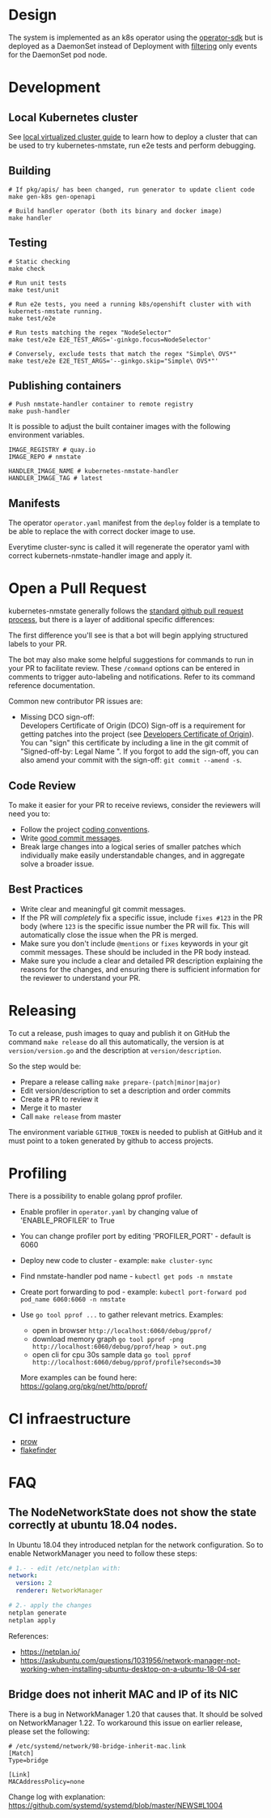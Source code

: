 # Design

The system is implemented as an k8s operator using the
[operator-sdk](https://github.com/operator-framework/operator-sdk) but is
deployed as a DaemonSet instead of Deployment with
[filtering](https://github.com/operator-framework/operator-sdk/blob/master/doc/user/event-filtering.md)
only events for the DaemonSet pod node.


# Development

## Local Kubernetes cluster

See [local virtualized cluster guide](docs/deployment-local-cluster.md) to learn
how to deploy a cluster that can be used to try kubernetes-nmstate, run e2e
tests and perform debugging.

## Building

```shell
# If pkg/apis/ has been changed, run generator to update client code
make gen-k8s gen-openapi

# Build handler operator (both its binary and docker image)
make handler
```

## Testing

```shell
# Static checking
make check

# Run unit tests
make test/unit

# Run e2e tests, you need a running k8s/openshift cluster with with kubernets-nmstate running.
make test/e2e

# Run tests matching the regex "NodeSelector"
make test/e2e E2E_TEST_ARGS='-ginkgo.focus=NodeSelector'

# Conversely, exclude tests that match the regex "Simple\ OVS*"
make test/e2e E2E_TEST_ARGS='--ginkgo.skip="Simple\ OVS*"'
```

## Publishing containers

```shell
# Push nmstate-handler container to remote registry
make push-handler
```

It is possible to adjust the built container images with the following
environment variables.

```shell
IMAGE_REGISTRY # quay.io
IMAGE_REPO # nmstate

HANDLER_IMAGE_NAME # kubernetes-nmstate-handler
HANDLER_IMAGE_TAG # latest
```

## Manifests

The operator `operator.yaml` manifest from the `deploy` folder is a template to
be able to replace the with correct docker image to use.

Everytime cluster-sync is called it will regenerate the operator yaml with
correct kubernets-nmstate-handler image and apply it.


# Open a Pull Request

kubernetes-nmstate generally follows the [standard github pull request
process](https://gist.github.com/Chaser324/ce0505fbed06b947d962), but there is a
layer of additional specific differences:

The first difference you'll see is that a bot will begin applying structured
labels to your PR.

The bot may also make some helpful suggestions for commands to run in your PR to
facilitate review. These `/command` options can be entered in comments to
trigger auto-labeling and notifications. Refer to its command reference
documentation.

Common new contributor PR issues are:

- Missing DCO sign-off:\
  Developers Certificate of Origin (DCO) Sign-off is a requirement for getting
  patches into the project (see [Developers Certificate of
  Origin](https://developercertificate.org/)). You can "sign" this certificate
  by including a line in the git commit of "Signed-off-by: Legal Name
  <email-address>". If you forgot to add the sign-off, you can also amend your
  commit with the sign-off: `git commit --amend -s`.

## Code Review

To make it easier for your PR to receive reviews, consider the reviewers will
need you to:

- Follow the project [coding
  conventions](https://github.com/golang/go/wiki/CodeReviewComments).
- Write [good commit messages](https://chris.beams.io/posts/git-commit/).
- Break large changes into a logical series of smaller patches which
  individually make easily understandable changes, and in aggregate solve a
  broader issue.

## Best Practices

- Write clear and meaningful git commit messages.
- If the PR will *completely* fix a specific issue, include `fixes #123` in the
  PR body (where `123` is the specific issue number the PR will fix. This will
  automatically close the issue when the PR is merged.
- Make sure you don't include `@mentions` or `fixes` keywords in your git commit
  messages. These should be included in the PR body instead.
- Make sure you include a clear and detailed PR description explaining the
  reasons for the changes, and ensuring there is sufficient information for the
  reviewer to understand your PR.

# Releasing

To cut a release, push images to quay and publish it on GitHub
the command `make release` do all this automatically, the version  is at
`version/version.go` and the description at `version/description`.

So the step would be:
 - Prepare a release calling `make prepare-(patch|minor|major)`
 - Edit version/description to set a description and order commits
 - Create a PR to review it
 - Merge it to master
 - Call `make release` from master

The environment variable `GITHUB_TOKEN` is needed to publish at GitHub and it must
point to a token generated by github to access projects.

# Profiling

There is a possibility to enable golang pprof profiler.
 - Enable profiler in `operator.yaml` by changing value of 'ENABLE_PROFILER' to True
 - You can change profiler port by editing 'PROFILER_PORT' - default is 6060
 - Deploy new code to cluster - example:  `make cluster-sync`
 - Find nmstate-handler pod name - `kubectl get pods -n nmstate`
 - Create port forwarding to pod - example: `kubectl port-forward pod pod_name 6060:6060 -n nmstate`
 - Use `go tool pprof ...` to gather relevant metrics.
   Examples:
    - open in browser `http://localhost:6060/debug/pprof/`
    - download memory graph `go tool pprof -png http://localhost:6060/debug/pprof/heap > out.png`
    - open cli for cpu 30s sample data `go tool pprof http://localhost:6060/debug/pprof/profile?seconds=30`

   More examples can be found here: https://golang.org/pkg/net/http/pprof/

# CI infraestructure

- [prow](https://prow.apps.ovirt.org/)
- [flakefinder](https://storage.googleapis.com/kubevirt-prow/reports/flakefinder/nmstate/kubernetes-nmstate/index.html)

# FAQ

## The NodeNetworkState does not show the state correctly at ubuntu 18.04 nodes.

In Ubuntu 18.04 they introduced netplan for the network configuration. So to enable NetworkManager you need to
follow these steps:

```yaml
# 1.- - edit /etc/netplan with:
network:
  version: 2
  renderer: NetworkManager
```

```bash
# 2.- apply the changes
netplan generate
netplan apply
```

References:

- https://netplan.io/
- https://askubuntu.com/questions/1031956/network-manager-not-working-when-installing-ubuntu-desktop-on-a-ubuntu-18-04-ser

## Bridge does not inherit MAC and IP of its NIC

There is a bug in NetworkManager 1.20 that causes that. It should be solved on
NetworkManager 1.22. To workaround this issue on earlier release, please set the
following:

```
# /etc/systemd/network/98-bridge-inherit-mac.link
[Match]
Type=bridge

[Link]
MACAddressPolicy=none
```

Change log with explanation: https://github.com/systemd/systemd/blob/master/NEWS#L1004
